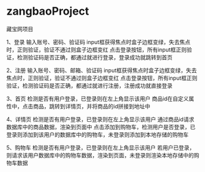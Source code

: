 # zangbaoProject
藏宝网项目

1、登录
输入账号、密码、验证码
input框获得焦点时盒子边框变绿，失去焦点时，正则验证，验证不通过则盒子边框变红
点击登录按钮，所有input框正则验证，检测验证码是否正确，都通过就进行登录，登录成功就跳转到首页

2、注册
输入账号、密码、邮箱、验证码
input框获得焦点时盒子边框变绿，失去焦点时，正则验证，验证不通过则盒子边框变红
点击登录按钮，所有input框正则验证，检测验证码是否正确，都通过就进行注册，注册成功就直接登录

3、首页
检测是否有用户登录，已登录则在左上角显示该用户
商品id在自定义属性中，点击商品，跳转到详情页，并将商品的id拼接到地址中

4、详情页
检测是否有用户登录，已登录则在左上角显示该用户
通过商品id请求数据库中的商品数据，渲染到页面中
点击添加到购物车，检测用户是否登录，已登录则添加到该用户的数据库中的购物车，未登录则添加到本地存储的购物车

5、购物车
检测是否有用户登录，已登录则在左上角显示该用户
若用户已登录，则请求该用户数据库中的购物车数据，渲染到页面，未登录则渲染本地存储中的购物车数据
